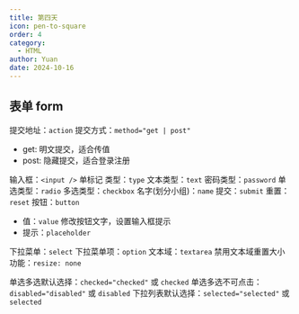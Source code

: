 ```yaml
---
title: 第四天
icon: pen-to-square
order: 4
category:
  - HTML
author: Yuan
date: 2024-10-16
---
```


## 表单 form
提交地址：`action`
提交方式：`method="get | post"`
- get: 明文提交，适合传值
- post: 隐藏提交，适合登录注册

输入框：`<input />`    单标记
类型：`type`
文本类型：`text`
密码类型：`password`
单选类型：`radio`
多选类型：`checkbox`
名字(划分小组)：`name`
提交：`submit`
重置：`reset`
按钮：`button`
- 值：`value`   修改按钮文字，设置输入框提示
- 提示：`placeholder`

下拉菜单：`select`
下拉菜单项：`option`
文本域：`textarea`
禁用文本域重置大小功能：`resize: none`

单选多选默认选择：`checked="checked"` 或 `checked`
单选多选不可点击：`disabled="disabled"` 或 `disabled`
下拉列表默认选择：`selected="selected"` 或 `selected`